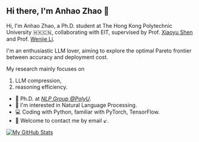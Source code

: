 ## Hi there, I'm Anhao Zhao 👋

Hi, I'm Anhao Zhao, a Ph.D. student at The Hong Kong Polytechnic University 🇭🇰🇨🇳, collaborating with EIT, supervised by Prof. [Xiaoyu Shen](https://chin-gyou.github.io/) and Prof. [Wenjie Li](https://www4.comp.polyu.edu.hk/~cswjli/).

I'm an enthusiastic LLM lover, aiming to explore the optimal Pareto frontier between accuracy and deployment cost.  

My research mainly focuses on  
1) LLM compression,  
2) reasoning efficiency.  

- 🍻 Ph.D. at [*NLP Group @PolyU*](https://polyunlp.github.io/).  
- 🔭 I'm interested in Natural Language Processing.  
- 💻 Coding with Python, familiar with PyTorch, TensorFlow.  
- 💬 Welcome to contact me by email ↙️.  

[![My GitHub Stats](https://github-readme-stats.vercel.app/api?username=plclmezboss)]()
